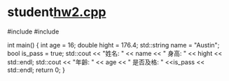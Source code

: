 # student[hw2.cpp](https://github.com/user-attachments/files/22966492/hw2.cpp)
#include <iostream>
#include <string>

int main() {
    int age = 16;
    double hight = 176.4;
    std::string name = "Austin";
    bool is_pass = true;
    std::cout << "姓名: " << name << " 身高: " << hight << std::endl;
    std::cout << "年齡: " << age << " 是否及格: " <<is_pass << std::endl;
    return 0;
}
